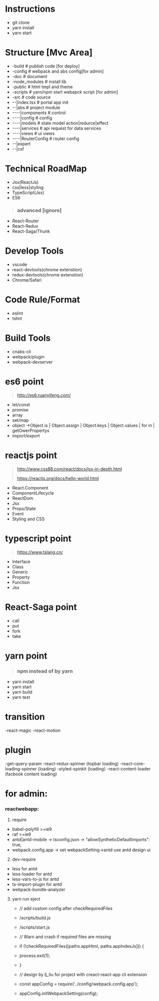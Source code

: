 Instructions
===================
>
- git clone
- yarn install
- yarn start

Structure [Mvc Area]
=================== 
>
- -build                   # publish code [for deploy]
- -config                  # webpack and abs config[for admin]
- -doc                     # document
- -node_modules            # install lib
- -public                  # html tmpl and theme
- -scripts                 # yarn/npm start webapck script [for admin]
- -src                     # code source
- --|index.tsx              # portal app init
- --|abs                    # project module
- ----|components           # control
- ----|config               # config
- ----|models               # state model action|redurce|effect
- ----|services             # api request for data services
- ----|views                # ui views
- ----|RouterConfig           # router config 
- --|expert
- --|csf

Technical RoadMap
=================== 
> 
- Jsx(ReactJs)
- css|less|styling
- TypeScript(Jsx)
- ES6
>
> <h3>advanced [ignore]</h3>
- React-Router
- React-Redux
- React-Saga/Thunk

    
Develop Tools
=================== 
>
- vscode
- react-devtools(chrome extenstion)
- redux-devtools(chrome extenstion)
- Chrome/Safari

Code Rule/Format
=================== 
> 
- eslint
- tslint

Build Tools
=================== 
> 
- cnabs-cli
- webpack/plugin
- webpack-devserver  

es6 point
=================== 
> http://es6.ruanyifeng.com/
* let/const
* promise
* array
* set/map
* object ->Object.is | Object.assign | Object.keys | Object.values | for in | getOwerPropertys
* import/export


reactjs point
=================== 
> http://www.css88.com/react/docs/jsx-in-depth.html
>
> https://reactjs.org/docs/hello-world.html
- React.Component
- ComponentLifecycle
- ReactDom
- Jsx
- Props/State
- Event
- Styling and CSS

typescript point
=================== 
>  https://www.tslang.cn/
- Interface
- Class
- Generic
- Property
- Function
- Jsx 

React-Saga point
=================== 
> 
- call
- put
- fork
- take 

yarn point
=================== 
> <h3>npm instead of by yarn</h3>
- yarn install
- yarn start
- yarn build
- yarn test

transition
=================== 
-react-magic
-react-motion

plugin
=====================
-get-query-param
-react-redux-spinner (topbar loading)
-react-core-loading-spinner (loading)
-styled-spinkit (loading)
-react-content-loader (facbook content loading)

for admin:
=================== 
### reactwebapp: 
1. require
  -  babel-polyfill    >=ie9
  -  raf               >=ie9
  -  antd|antd-mobile -> tsconfig.json -> "allowSyntheticDefaultImports": true, 
  -  webpack.config.app -> set webpackSetting->antd use antd design ui
    
2. dev-require
  - less              for antd
  - less-loader       for antd
  - less-vars-to-js   for antd
  - ts-import-plugin  for antd
  - webpack-bundle-analyzer
    


3. yarn run eject   
   
    - // add custom config after checkRequiredFiles 

    - /scripts/build.js
    - /scripts/start.js 
    - // Warn and crash if required files are missing
    - if (!checkRequiredFiles([paths.appHtml, paths.appIndexJs])) {
    -    process.exit(1);
    - }

    - // design by lj_liu for project with creact-react-app cli extension  
    - const appConfig = require('../config/webpack.config.app');
    - appConfig.initWebpackSetting(config); 
  
    
  
    
    
